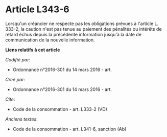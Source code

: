 # Article L343-6

Lorsqu'un créancier ne respecte pas les obligations prévues à l'article L. 333-2, la caution n'est pas tenue au paiement des
pénalités ou intérêts de retard échus depuis la précédente information jusqu'à la date de communication de la nouvelle
information.

**Liens relatifs à cet article**

_Codifié par_:

  - Ordonnance n°2016-301 du 14 mars 2016 - art.

_Créé par_:

  - Ordonnance n°2016-301 du 14 mars 2016 - art.

_Cite_:

  - Code de la consommation - art. L333-2 (VD)

_Anciens textes_:

  - Code de la consommation - art. L341-6, sanction (Ab)
